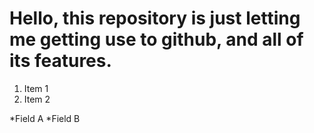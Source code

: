 # Hello, this repository is just letting me getting use to github, and all of its features.

1. Item 1
2. Item 2

  *Field A
  *Field B